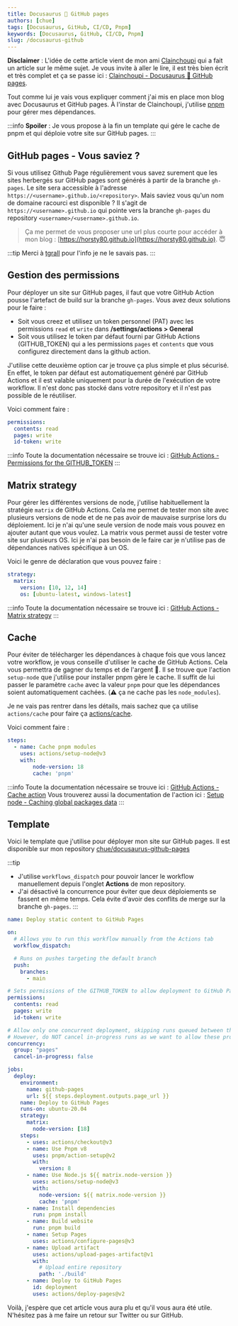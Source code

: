 ```yaml
---
title: Docusaurus 🖤 GitHub pages
authors: [chue]
tags: [Docusaurus, GitHub, CI/CD, Pnpm]
keywords: [Docusaurus, GitHub, CI/CD, Pnpm]
slug: /docusaurus-github
---
```


**Disclaimer** : L'idée de cette article vient de mon ami [Clainchoupi](https://github.com/clainchoupi) qui a fait un article sur le même sujet. Je vous invite à aller le lire, il est très bien écrit et très complet et ça se passe ici : [Clainchoupi - Docusaurus 🖤 GitHub pages](https://clainchoupi.github.io/blog/2023/05/13/Docusaurus_github).

Tout comme lui je vais vous expliquer comment j'ai mis en place mon blog avec Docusaurus et GitHub pages. À l'instar de Clainchoupi, j'utilise [pnpm](https://pnpm.io/) pour gérer mes dépendances.

:::info
**Spoiler** : Je vous propose à la fin un template qui gére le cache de pnpm et qui déploie votre site sur GitHub pages.
:::

<!--truncate-->

## GitHub pages - Vous saviez ?

Si vous utilisez Github Page régulièrement vous savez surement que les sites herbergés sur GitHub pages sont générés à partir de la branche `gh-pages`. Le site sera accessible à l'adresse `https://<username>.github.io/<repository>`.
Mais saviez vous qu'un nom de domaine racourci est disponible ? Il s'agit de `https://<username>.github.io` qui pointe vers la branche `gh-pages` du repository `<username>/<username>.github.io`.

> Ça me permet de vous proposer une url plus courte pour accéder à mon blog : [https://horsty80.github.io](https://horsty80.github.io). 😇

:::tip
Merci à [tgrall](https://tgrall.github.io/) pour l'info je ne le savais pas.
:::

## Gestion des permissions

Pour déployer un site sur GitHub pages, il faut que votre GitHub Action pousse l'artefact de build sur la branche `gh-pages`. Vous avez deux solutions pour le faire :
- Soit vous creez et utilisez un token personnel (PAT) avec les permissions `read` et `write` dans **/settings/actions > General**
- Soit vous utilisez le token par défaut fourni par GitHub Actions (GITHUB_TOKEN) qui a les permissions `pages` et `contents` que vous configurez directement dans la github action.

J'utilise cette deuxième option car je trouve ça plus simple et plus sécurisé. En effet, le token par défaut est automatiquement généré par GitHub Actions et il est valable uniquement pour la durée de l'exécution de votre workflow. Il n'est donc pas stocké dans votre repository et il n'est pas possible de le réutiliser.

Voici comment faire :

```yaml
permissions:
  contents: read
  pages: write
  id-token: write
```

:::info
Toute la documentation nécessaire se trouve ici : [GitHub Actions - Permissions for the GITHUB_TOKEN](https://docs.github.com/en/actions/using-jobs/assigning-permissions-to-jobs)
:::

## Matrix strategy

Pour gérer les différentes versions de node, j'utilise habituellement la stratégie `matrix` de GitHub Actions. Cela me permet de tester mon site avec plusieurs versions de node et de ne pas avoir de mauvaise surprise lors du déploiement. Ici je n'ai qu'une seule version de node mais vous pouvez en ajouter autant que vous voulez.
La matrix vous permet aussi de tester votre site sur plusieurs OS. Ici je n'ai pas besoin de le faire car je n'utilise pas de dépendances natives spécifique à un OS.

Voici le genre de déclaration que vous pouvez faire :

```yaml
strategy:
  matrix:
    version: [10, 12, 14]
    os: [ubuntu-latest, windows-latest]
```

:::info
Toute la documentation nécessaire se trouve ici : [GitHub Actions - Matrix strategy](https://docs.github.com/en/actions/using-jobs/using-a-matrix-for-your-jobs)
:::

## Cache

Pour éviter de télécharger les dépendances à chaque fois que vous lancez votre workflow, je vous conseille d'utiliser le cache de GitHub Actions. Cela vous permettra de gagner du temps et de l'argent 🤑.
Il se trouve que l'action `setup-node` que j'utilise pour installer pnpm gère le cache. Il suffit de lui passer le paramètre `cache` avec la valeur `pnpm` pour que les dépendances soient automatiquement cachées. (⚠️ ça ne cache pas les `node_modules`).

Je ne vais pas rentrer dans les détails, mais sachez que ça utilise `actions/cache` pour faire ça [actions/cache](https://github.com/actions/cache).

Voici comment faire :

```yaml
steps:
  - name: Cache pnpm modules
    uses: actions/setup-node@v3
    with:
        node-version: 18
        cache: 'pnpm'
```

:::info
Toute la documentation nécessaire se trouve ici : [GitHub Actions - Cache action](https://docs.github.com/en/actions/guides/caching-dependencies-to-speed-up-workflows)
Vous trouverez aussi la documentation de l'action ici : [Setup node - Caching global packages data](https://github.com/actions/setup-node#caching-global-packages-data)
:::

## Template

Voici le template que j'utilise pour déployer mon site sur GitHub pages. Il est disponible sur mon repository [chue/docusaurus-github-pages](https://horsty80.github.io/blog/2023/05/16/Docusaurus-github)

:::tip
* J'utilise `workflows_dispatch` pour pouvoir lancer le workflow manuellement depuis l'onglet **Actions** de mon repository.
* J'ai désactivé la concurrence pour éviter que deux déploiements se fassent en même temps. Cela évite d'avoir des conflits de merge sur la branche `gh-pages`.
:::

```yaml
name: Deploy static content to GitHub Pages

on:
  # Allows you to run this workflow manually from the Actions tab
  workflow_dispatch:

  # Runs on pushes targeting the default branch
  push:
    branches:
      - main

# Sets permissions of the GITHUB_TOKEN to allow deployment to GitHub Pages
permissions:
  contents: read
  pages: write
  id-token: write

# Allow only one concurrent deployment, skipping runs queued between the run in-progress and latest queued.
# However, do NOT cancel in-progress runs as we want to allow these production deployments to complete.
concurrency:
  group: "pages"
  cancel-in-progress: false

jobs:
  deploy:
    environment:
      name: github-pages
      url: ${{ steps.deployment.outputs.page_url }}
    name: Deploy to GitHub Pages
    runs-on: ubuntu-20.04
    strategy:
      matrix:
        node-version: [18]
    steps:
      - uses: actions/checkout@v3
      - name: Use Pnpm v8
        uses: pnpm/action-setup@v2
        with:
          version: 8
      - name: Use Node.js ${{ matrix.node-version }}
        uses: actions/setup-node@v3
        with:
          node-version: ${{ matrix.node-version }}
          cache: 'pnpm'
      - name: Install dependencies
        run: pnpm install
      - name: Build website
        run: pnpm build
      - name: Setup Pages
        uses: actions/configure-pages@v3
      - name: Upload artifact
        uses: actions/upload-pages-artifact@v1
        with:
          # Upload entire repository
          path: './build'
      - name: Deploy to GitHub Pages
        id: deployment
        uses: actions/deploy-pages@v2
```

Voilà, j'espère que cet article vous aura plu et qu'il vous aura été utile. N'hésitez pas à me faire un retour sur Twitter ou sur GitHub.